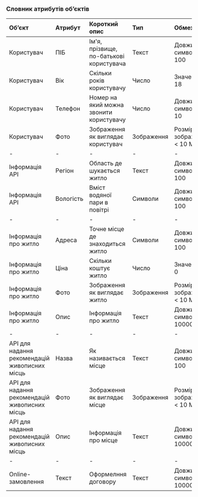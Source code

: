### Словник атрибутів об’єктів

|Об’єкт|Атрибут|Короткий опис|Тип|Обмеження|
|:-|:-|:-|:-|:-|
|Користувач|ПІБ|Ім'я, прізвище, по-батькові користувача|Текст|Довжина символів < 100|
|Користувач|Вік|Скільки років користувачу|Число|Значення > 18|
|Користувач|Телефон|Номер на який можна звонити користувачу|Число|Довжина символів = 10|
|Користувач|Фото|Зображення як виглядає користувач|Зображення|Розмір зображення < 10 МБ|
|-|-|-|-|-|
|Інформація API|Регіон|Область де шукається житло|Текст|Довжина символів < 100|
|Інформація API|Вологість|Вміст водяної пари в повітрі|Символи|Довжина символів < 100|
|-|-|-|-|-|
|Інформація про житло|Адреса|Точне місце де знаходиться житло|Символи|Довжина символів < 100|
|Інформація про житло|Ціна|Скільки коштує житло|Число|Значення > 0|
|Інформація про житло|Фото|Зображення як виглядає житло|Зображення|Розмір зображення < 10 МБ|
|Інформація про житло|Опис|Інформація про житло|Текст|Довжина символів < 10000|
|-|-|-|-|-|
|API для надання рекомендацій живописних місць|Назва|Як називається місце|Текст|Довжина символів < 100|
|API для надання рекомендацій живописних місць|Фото|Зображення як виглядає місце|Зображення|Розмір зображення < 10 МБ|
|API для надання рекомендацій живописних місць|Опис|Інформація про місце|Текст|Довжина символів < 10000|
|-|-|-|-|-|
|Online-замовлення|Текст|Оформелння договору|Текст|Довжина символів < 1000000|
